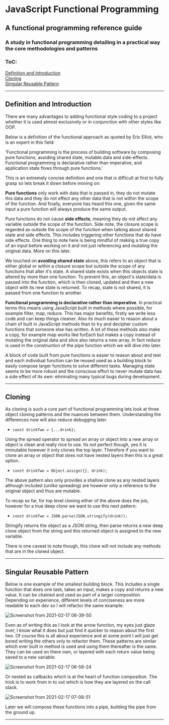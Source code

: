 # JavaScript Functional Programming 

## A functional programming reference guide 

### A study in functional programming detailing in a practical way the core methodologies and patterns

### ToC:

[Definition and Introduction](#Definition-and-Introduction)<br>
[Cloning](#Cloning)<br>
[Singular Reusable Pattern](#-Singular-Reusable-Pattern)<br>

------------------------------------------------------------------------------------------------------------------------------


## Definition and Introduction
There are many advantages to adding functional style coding to a project whether it is used almost exclusively or in conjunction with other styles like OOP.

Below is a definition of the functional approach as quoted by Eric Elliot, who is an expert in this field:

'Functional programming is the process of building software by composing pure functions, avoiding shared state, mutable data and side-effects. Functional programming is declarative rather than imperative, and application state flows through pure functions.'

This is an extremely concise definition and one that is difficult at first to fully grasp so lets break it down before moving on:

**Pure functions** only work with data that is passed in, they do not mutate this data and they do not effect any other data that is not within the scope of the function. And finally, everyone has heard this one, given the same input a pure function will always produce the same output.

Pure functions do not cause **side effects**, meaning they do not affect any variable outside the scope of the function. Side note, the closure scope is regarded as outside the scope of the function when talking about shared state and side effects.  This includes triggering other functions that do have side effects.  One thing to note here is being mindful of making a true copy of an input before working on it and not just referencing and mutating the original data. More on this later.  

We touched on **avoiding shared state** above, this refers to an object that is either global or within a closure scope but outside the scope of any functions that alter it's state.  A shared state exists when this objects state is altered by more than one function.  To prevent this, an object's state/data is passed into the function, which is then cloned, updated and then a new object with its new state is returned.  To recap, state is not shared, it is passed from one function to another.

**Functional programming is declarative rather than imperative**. In practical terms this means using JavaScript built in methods where possible, for example filter, map, reduce.  This has major benefits, firstly we write less code and can keep things cleaner. Also its much easier to reason about a chain of built in JavaScript methods than to try and decipher custom functions that someone else has written.  A lot of these methods also make a copy, for example map works like forEach but makes a copy instead of mutating the original data and slice also returns a new array.  In fact reduce is used in the construction of the pipe function which we will dive into later. 

A block of code built from pure functions is easier to reason about and test and each individual function can be reused used as a building block to easily compose larger functions to solve different tasks.  Managing state seems to be more robust and the conscious effort to never mutate data has a side effect of its own: eliminating many typical bugs during development.

-----------------------------------------------------------------------------------------------------------------------------

## Cloning
As cloning is such a core part of functional programming lets look at three object cloning patterns and the nuances between them. Understanding the differences now will also reduce debugging later. 

- `const drinkTwo = {...drink};`

Using the spread operator to spread an array or object into a new array or object is clean and really nice to use.  Its not perfect though, yes it is immutable however it only clones the top layer.  Therefore if you want to clone an array or object that does not have nested layers then this is a great option.

- `const drinkTwo = Object.assign({}, drink);`

The above pattern also only provides a shallow clone as any nested layers although included (unlike spreading) are however only a reference to the original object and thus are mutable.

To recap so far, for top level cloning either of the above does the job, however for a true deep clone we want to use this next pattern:

- `const drinkTwo = JSON.parse(JSON.stringify(drink));`

Stringify returns the object as a JSON string, then parse returns a new deep clone object from the string and this returned object is assigned to the new variable.

There is one caveat to note though, this clone will not include any methods that are in the cloned object.

----------------------------------------------------------------------------

## Singular Reusable Pattern

Below is one example of the smallest building block.  This includes a single function that does one task, takes an input, makes a copy and returns a new value. It can be chained and used as part of a larger composition.  Depending on experience, different levels of conciseness are more readable to each dev so I will refactor the same example:

![Screenshot from 2021-02-17 06-39-50](https://user-images.githubusercontent.com/73107656/108165778-09dc7380-70eb-11eb-98ef-fc178955dbee.png)

Even as of writing this as I look at the arrow function, my eyes just glaze over, I know what it does but just find it quicker to reason about the first two. Of course this is all about experience and at some point I will just get bored writing the others only to refactor them. These patterns are similar which ever built in method is used and using them thereafter is the same. They can be used on there own, or layered with each return value being saved to a new variable:

![Screenshot from 2021-02-17 06-56-24](https://user-images.githubusercontent.com/73107656/108167235-48732d80-70ed-11eb-9bc3-4bd706ad91d9.png)

Or nested as callbacks which is at the heart of function composition.  The trick is to work from in to out which is how they are layered on the call stack.    

![Screenshot from 2021-02-17 07-08-51](https://user-images.githubusercontent.com/73107656/108168759-bcaed080-70ef-11eb-8631-7c86c6ecce2d.png)

Later we will compose these functions into a pipe, building the pipe from the ground up.

--------------------------------------------------------------------

